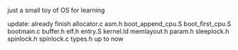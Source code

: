 just a small toy of OS for learning

update:
already finish allocator.c asm.h boot_append_cpu.S boot_first_cpu.S bootmain.c buffer.h elf.h entry.S kernel.ld memlayout.h param.h sleeplock.h spinlock.h spinlock.c types.h up to now